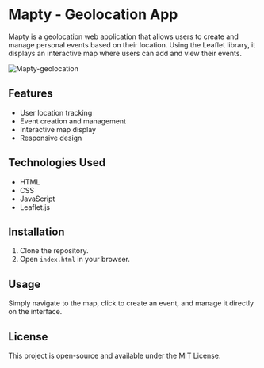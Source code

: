 # Mapty - Geolocation App

Mapty is a geolocation web application that allows users to create and manage personal events based on their location. Using the Leaflet library, it displays an interactive map where users can add and view their events.

![Mapty-geolocation](https://github.com/user-attachments/assets/60b20820-5ab3-4e8b-8710-6a649290ab75)

## Features

- User location tracking
- Event creation and management
- Interactive map display
- Responsive design

## Technologies Used

- HTML
- CSS
- JavaScript
- Leaflet.js

## Installation

1. Clone the repository.
2. Open `index.html` in your browser.

## Usage

Simply navigate to the map, click to create an event, and manage it directly on the interface.

## License

This project is open-source and available under the MIT License.
